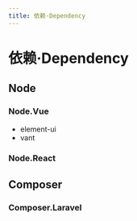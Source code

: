 ```yaml
---
title: 依赖·Dependency
---
```


# 依赖·Dependency

## Node

### Node.Vue

- element-ui
- vant

### Node.React

## Composer

### Composer.Laravel
